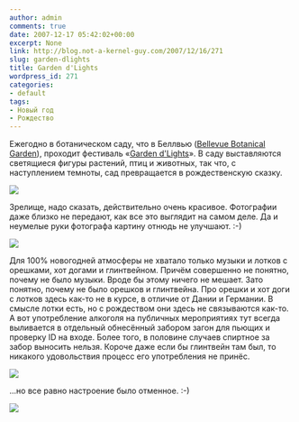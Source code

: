```yaml
---
author: admin
comments: true
date: 2007-12-17 05:42:02+00:00
excerpt: None
link: http://blog.not-a-kernel-guy.com/2007/12/16/271
slug: garden-dlights
title: Garden d'Lights
wordpress_id: 271
categories:
- default
tags:
- Новый год
- Рождество
---
```


Ежегодно в ботаническом саду, что в Беллвью ([Bellevue Botanical Garden](http://www.bellevuebotanical.org)), проходит фестиваль «[Garden d'Lights](http://www.bellevuebotanical.org/events/fmevents_gardendlights.htm)». В саду выставляются светящиеся фигуры растений, птиц и животных, так что, с наступлением темноты, сад превращается в рождественскую сказку. 

![](http://blog.not-a-kernel-guy.com/wp-content/uploads/2007/12/Palms.jpg)

Зрелище, надо сказать, действительно очень красивое. Фотографии даже близко не передают, как все это выглядит на самом деле. Да и неумелые руки фотографа картину отнюдь не улучшают. :-)

![](http://blog.not-a-kernel-guy.com/wp-content/uploads/2007/12/Peacock.jpg)

Для 100% новогодней атмосферы не хватало только музыки и лотков с орешками, хот догами и глинтвейном. Причём совершенно не понятно, почему не было музыки. Вроде бы этому ничего не мешает. Зато понятно, почему не было орешков и глинтвейна. Про орешки и хот доги с лотков здесь как-то не в курсе, в отличие от Дании и Германии. В смысле лотки есть, но с рождеством они здесь не связываются как-то. А вот употребление алкоголя на публичных мероприятиях тут всегда выливается в отдельный обнесённый забором загон для пьющих и проверку ID на входе. Более того, в половине случаев спиртное за забор выносить нельзя. Короче даже если бы глинтвейн там был, то никакого удовольствия процесс его употребления не принёс.

![](http://blog.not-a-kernel-guy.com/wp-content/uploads/2007/12/Spider.jpg)

...но все равно настроение было отменное. :-)

![](http://blog.not-a-kernel-guy.com/wp-content/uploads/2007/12/Flowers.jpg)
